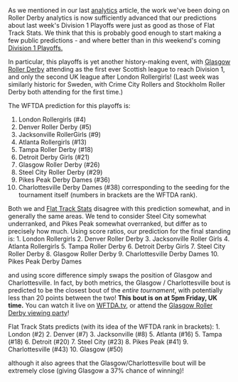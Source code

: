 <html><body><p>As we mentioned in our last <a href="https://www.scottishrollerderbyblog.com/2015/09/14/roller-derby-analytics-comparing-performance-with-fts-on-the-wftda-d1-playoffs/">analytics</a> article, the work we've been doing on Roller Derby analytics is now sufficiently advanced that our predictions about last week's Division 1 Playoffs were just as good as those of Flat Track Stats. We think that this is probably good enough to start making a few public predictions - and where better than in <em>this</em> weekend's coming <a href="http://static.wftda.com/tournaments/2015/brackets/d1-playoffs-jacksonville-bracket.pdf">Division 1 Playoffs.</a>

In particular, this playoffs is yet another history-making event, with <a href="http://www.glasgowrollerderby.com">Glasgow Roller Derby</a> attending as the first ever Scottish league to reach Division 1, and only the second UK league after London Rollergirls! (Last week was similarly historic for Sweden, with Crime City Rollers and Stockholm Roller Derby both attending for the first time.)

The WFTDA prediction for this playoffs is:
1. London Rollergirls (#4)
2. Denver Roller Derby (#5)
3. Jacksonville RollerGirls (#9)
4. Atlanta Rollergirls (#13)
5. Tampa Roller Derby (#18)
6. Detroit Derby Girls (#21)
7. Glasgow Roller Derby (#26)
8. Steel City Roller Derby (#29)
9. Pikes Peak Derby Dames (#36)
10. Charlottesville Derby Dames (#38)
corresponding to the seeding for the tournament itself (numbers in brackets are the WFTDA rank).

Both we and <a href="http://www.flattrackstats.com">Flat Track Stats</a> disagree with this prediction somewhat, and in generally the same areas. We tend to consider Steel City somewhat underranked, and Pikes Peak somewhat overranked, but differ as to precisely how much.
Using score ratios, our prediction for the final standing is:
<span class="s1">1. London Rollergirls</span>
<span class="s1">2. Denver Roller Derby</span>
<span class="s1">3. Jacksonville Roller Girls</span>
<span class="s1">4. Atlanta Rollergirls</span>
<span class="s1">5. Tampa Roller Derby</span>
<span class="s1">6. Detroit Derby Girls</span>
<span class="s1">7. Steel City Roller Derby</span>
<span class="s1">8. Glasgow Roller Derby</span>
<span class="s1">9. Charlottesville Derby Dames</span>
<span class="s1">10. Pikes Peak Derby Dames</span>

and using score difference simply swaps the position of Glasgow and Charlottesville. In fact, by both metrics, the Glasgow / Charlottesville bout is predicted to be the closest bout of the <em>entire tournament</em>, with potentially less than 20 points between the two!
<strong>This bout is on at 5pm Friday, UK time.</strong> You can watch it live on <a href="http://www.wftda.tv">WFTDA.tv</a>, or attend the <a href="https://www.facebook.com/events/106285746391762/">Glasgow Roller Derby viewing party</a>!

Flat Track Stats predicts (with its idea of the WFTDA rank in brackets):
<span class="s1">1. London (#2)</span>
<span class="s1">2. Denver (#7)</span>
<span class="s1">3. Jacksonville (#8)</span>
<span class="s1">5. Atlanta (#16)</span>
<span class="s1">5. Tampa (#18)</span>
<span class="s1">6. Detroit (#20)</span>
<span class="s1">7. Steel City (#23)</span>
<span class="s1">8. Pikes Peak (#41)</span>
<span class="s1">9. Charlottesville (#43)</span>
<span class="s1">10. Glasgow (#50)</span>

although it also agrees that the Glasgow/Charlottesville bout will be extremely close (giving Glasgow a 37% chance of winning)!</p></body></html>
